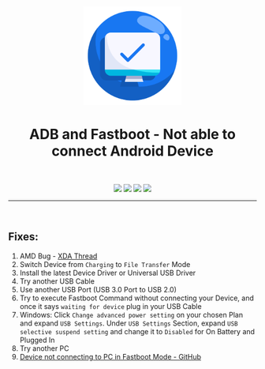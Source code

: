 <p align="center"><img src="https://github.com/K3V1991/Not-able-to-connect-Android-Device-ADB-and-Fastboot/blob/main/PC.png" width="200"></a>
<h1 align="center"><b>ADB and Fastboot - Not able to connect Android Device</b></h1>
<br />

<p align="center">
<a href="https://liberapay.com/K3V1991" alt="LiberaPay"><img src="https://img.shields.io/badge/Liberapay-F6C915?style=for-the-badge&logo=liberapay&logoColor=black" /></a>
<a href="https://ko-fi.com/k3v1991" alt="Ko-fi"><img src="https://img.shields.io/badge/Ko--fi-F16061?style=for-the-badge&logo=ko-fi&logoColor=white" /></a>
<a href="https://www.paypal.com/cgi-bin/webscr?cmd=_s-xclick&hosted_button_id=HW8B98TVDLKWA" alt="PayPal"><img src="https://img.shields.io/badge/PayPal-00457C?style=for-the-badge&logo=paypal&logoColor=white" /></a>
<a href="https://github.com/K3V1991/Donate-Crypto/blob/main/README.md" alt="Crypto"><img src="https://img.shields.io/badge/Bitcoin-000?style=for-the-badge&logo=bitcoin&logoColor=white" /></a>
</p>
<hr />
<br />

## Fixes:
1. AMD Bug - [XDA Thread](https://forum.xda-developers.com/t/fix-fastboot-issues-on-ryzen-based-pcs.4186321/)
2. Switch Device from ```Charging``` to ```File Transfer``` Mode
3. Install the latest Device Driver or Universal USB Driver
4. Try another USB Cable
5. Use another USB Port (USB 3.0 Port to USB 2.0)
6. Try to execute Fastboot Command without connecting your Device, and once it says ```waiting for device``` plug in your USB Cable
7. Windows: Click ```Change advanced power setting``` on your chosen Plan and expand ```USB Settings```. Under ```USB Settings``` Section, expand ```USB selective suspend setting``` and change it to ```Disabled``` for On Battery and Plugged In
8. Try another PC
9. [Device not connecting to PC in Fastboot Mode - GitHub](https://github.com/K3V1991/Device-not-connecting-to-PC-in-Fastboot-Mode)
